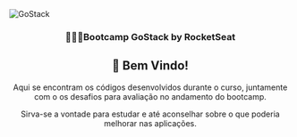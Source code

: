 <img alt="GoStack" src="https://storage.googleapis.com/golden-wind/bootcamp-gostack/header-desafios-new.png" />

<h3 align="center">
  🧑🏽‍💻Bootcamp GoStack by RocketSeat
</h3>


<h2 align="center"> 🦖 Bem Vindo! </h2>

<p align="center">
Aqui se encontram os códigos desenvolvidos durante o curso, juntamente com o os desafios para avaliação no andamento do bootcamp.
<p>
<p align="center">
Sirva-se a vontade para estudar e até aconselhar sobre o que poderia melhorar nas aplicações. 
<p>

